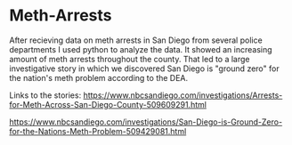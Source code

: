 # Meth-Arrests
After recieving data on meth arrests in San Diego from several police departments I used python to analyze the data. It showed an increasing amount of meth arrests throughout the county. That led to a large investigative story in which we discovered San Diego is "ground zero" for the nation's meth problem according to the DEA. 

Links to the stories:
https://www.nbcsandiego.com/investigations/Arrests-for-Meth-Across-San-Diego-County-509609291.html

https://www.nbcsandiego.com/investigations/San-Diego-is-Ground-Zero-for-the-Nations-Meth-Problem-509429081.html
